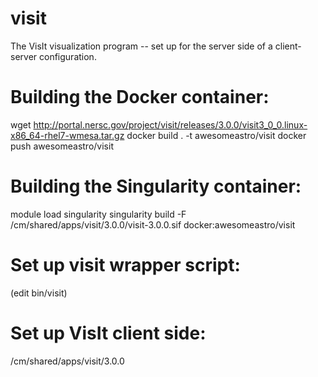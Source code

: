# visit
The VisIt visualization program -- set up for the server side of a client-server configuration.

# Building the Docker container:

wget http://portal.nersc.gov/project/visit/releases/3.0.0/visit3_0_0.linux-x86_64-rhel7-wmesa.tar.gz
docker build . -t awesomeastro/visit
docker push awesomeastro/visit

# Building the Singularity container:

module load singularity
singularity build -F /cm/shared/apps/visit/3.0.0/visit-3.0.0.sif docker:awesomeastro/visit

# Set up visit wrapper script:

(edit bin/visit)

# Set up VisIt client side:

/cm/shared/apps/visit/3.0.0
